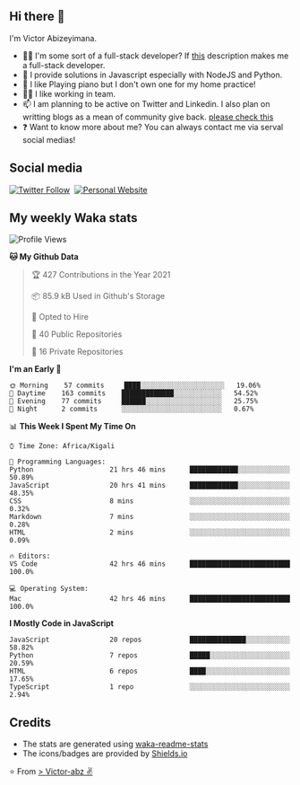 ## Hi there 👋
I'm Victor Abizeyimana.  
- 👨‍💻 I'm some sort of a full-stack developer? If [this](https://www.w3schools.com/whatis/whatis_fullstack.asp) description makes me a full-stack developer.
- 🌱 I provide solutions in Javascript especially with NodeJS and Python. 
- 🎹 I like Playing piano but I don't own one for my home practice!
- 👯‍♀️ I like working in team.
- 📫 I am planning to be active on Twitter and Linkedin. I also plan on writting blogs as a mean of community give back. [please check this](https://victor-abz.com/)
- ❓ Want to know more about me? You can always contact me via serval social medias!

## Social media
[![Twitter Follow](https://img.shields.io/twitter/follow/vicky_abz?color=%231DA1F2&label=Twitter&style=for-the-badge&logo=twitter&logoColor=ffffff)](https://twitter.com/vicky_abz)
‎‎ [![Personal Website](https://img.shields.io/static/v1?label=visit&message=victor-abz.com&color=%235F021F&style=for-the-badge)](https://victor-abz.com/)

## My weekly Waka stats
<!--START_SECTION:waka-->
![Profile Views](http://img.shields.io/badge/Profile%20Views-0-blue)

**🐱 My Github Data** 

> 🏆 427 Contributions in the Year 2021
 > 
> 📦 85.9 kB Used in Github's Storage 
 > 
> 💼 Opted to Hire
 > 
> 📜 40 Public Repositories 
 > 
> 🔑 16 Private Repositories  
 > 
**I'm an Early 🐤** 

```text
🌞 Morning    57 commits     ████░░░░░░░░░░░░░░░░░░░░░   19.06% 
🌆 Daytime    163 commits    █████████████░░░░░░░░░░░░   54.52% 
🌃 Evening    77 commits     ██████░░░░░░░░░░░░░░░░░░░   25.75% 
🌙 Night      2 commits      ░░░░░░░░░░░░░░░░░░░░░░░░░   0.67%

```


📊 **This Week I Spent My Time On** 

```text
⌚︎ Time Zone: Africa/Kigali

💬 Programming Languages: 
Python                   21 hrs 46 mins      ████████████░░░░░░░░░░░░░   50.89% 
JavaScript               20 hrs 41 mins      ████████████░░░░░░░░░░░░░   48.35% 
CSS                      8 mins              ░░░░░░░░░░░░░░░░░░░░░░░░░   0.32% 
Markdown                 7 mins              ░░░░░░░░░░░░░░░░░░░░░░░░░   0.28% 
HTML                     2 mins              ░░░░░░░░░░░░░░░░░░░░░░░░░   0.09%

🔥 Editors: 
VS Code                  42 hrs 46 mins      █████████████████████████   100.0%

💻 Operating System: 
Mac                      42 hrs 46 mins      █████████████████████████   100.0%

```

**I Mostly Code in JavaScript** 

```text
JavaScript               20 repos            ██████████████░░░░░░░░░░░   58.82% 
Python                   7 repos             █████░░░░░░░░░░░░░░░░░░░░   20.59% 
HTML                     6 repos             ████░░░░░░░░░░░░░░░░░░░░░   17.65% 
TypeScript               1 repo              ░░░░░░░░░░░░░░░░░░░░░░░░░   2.94%

```



<!--END_SECTION:waka-->

## Credits
- The stats are generated using [waka-readme-stats](https://github.com/anmol098/waka-readme-stats)
- The icons/badges are provided by [Shields.io](https://shields.io/)

⭐️ From [> Victor-abz ✌](https://victor-abz.com/)
